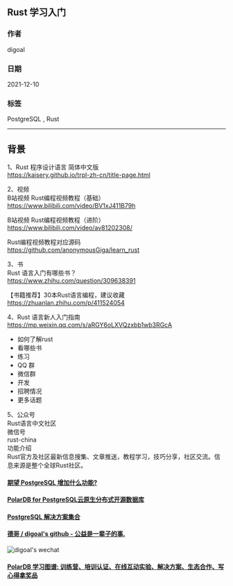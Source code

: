 ## Rust 学习入门   
                            
### 作者                            
digoal                            
                            
### 日期                            
2021-12-10                          
                            
### 标签                         
PostgreSQL , Rust         
                          
----                          
                          
## 背景       
    
1、Rust 程序设计语言 简体中文版    
https://kaisery.github.io/trpl-zh-cn/title-page.html    
    
2、视频    
B站视频 Rust编程视频教程（基础）    
https://www.bilibili.com/video/BV1xJ411B79h    
    
B站视频 Rust编程视频教程（进阶）    
https://www.bilibili.com/video/av81202308/    
    
Rust编程视频教程对应源码    
https://github.com/anonymousGiga/learn_rust    
    
3、书    
Rust 语言入门有哪些书？    
https://www.zhihu.com/question/309638391    
    
【书籍推荐】30本Rust语言编程，建议收藏    
https://zhuanlan.zhihu.com/p/411524054    
    
4、Rust 语言新人入门指南    
https://mp.weixin.qq.com/s/aRGY6oLXVQzxbb1wb3RGcA    
- 如何了解rust    
- 看哪些书    
- 练习    
- QQ 群    
- 微信群    
- 开发    
- 招聘情况    
- 更多话题    
    
5、公众号    
Rust语言中文社区    
微信号    
rust-china    
功能介绍    
Rust官方及社区最新信息搜集、文章推送，教程学习，技巧分享，社区交流。信息来源是整个全球Rust社区。    
    
  
#### [期望 PostgreSQL 增加什么功能?](https://github.com/digoal/blog/issues/76 "269ac3d1c492e938c0191101c7238216")
  
  
#### [PolarDB for PostgreSQL云原生分布式开源数据库](https://github.com/ApsaraDB/PolarDB-for-PostgreSQL "57258f76c37864c6e6d23383d05714ea")
  
  
#### [PostgreSQL 解决方案集合](https://yq.aliyun.com/topic/118 "40cff096e9ed7122c512b35d8561d9c8")
  
  
#### [德哥 / digoal's github - 公益是一辈子的事.](https://github.com/digoal/blog/blob/master/README.md "22709685feb7cab07d30f30387f0a9ae")
  
  
![digoal's wechat](../pic/digoal_weixin.jpg "f7ad92eeba24523fd47a6e1a0e691b59")
  
  
#### [PolarDB 学习图谱: 训练营、培训认证、在线互动实验、解决方案、生态合作、写心得拿奖品](https://www.aliyun.com/database/openpolardb/activity "8642f60e04ed0c814bf9cb9677976bd4")
  
